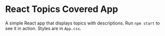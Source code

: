 # React Topics Covered App

A simple React app that displays topics with descriptions. Run `npm start` to see it in action. Styles are in `App.css`.
